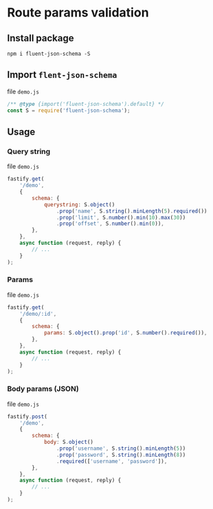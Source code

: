 # Route params validation

## Install package

```shell
npm i fluent-json-schema -S
```

## Import `flent-json-schema`

file `demo.js`

```javascript
/** @type {import('fluent-json-schema').default} */
const S = require('fluent-json-schema');
```

## Usage

### Query string

file `demo.js`

```javascript
fastify.get(
	'/demo',
	{
		schema: {
			querystring: S.object()
				.prop('name', S.string().minLength(5).required())
				.prop('limit', S.number().min(10).max(30))
				.prop('offset', S.number().min(0)),
		},
	},
	async function (request, reply) {
		// ...
	}
);
```

### Params

file `demo.js`

```javascript
fastify.get(
	'/demo/:id',
	{
		schema: {
			params: S.object().prop('id', S.number().required()),
		},
	},
	async function (request, reply) {
		// ...
	}
);
```

### Body params (JSON)

file `demo.js`

```javascript
fastify.post(
	'/demo',
	{
		schema: {
			body: S.object()
				.prop('username', S.string().minLength(5))
				.prop('password', S.string().minLength(8))
				.required(['username', 'password']),
		},
	},
	async function (request, reply) {
		// ...
	}
);
```
